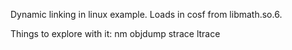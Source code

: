 Dynamic linking in linux example. Loads in cosf from libmath.so.6.

Things to explore with it:
nm
objdump
strace
ltrace
